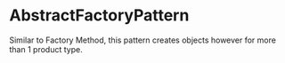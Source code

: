 # AbstractFactoryPattern
Similar to Factory Method, this pattern creates objects however for more than 1 product type.
